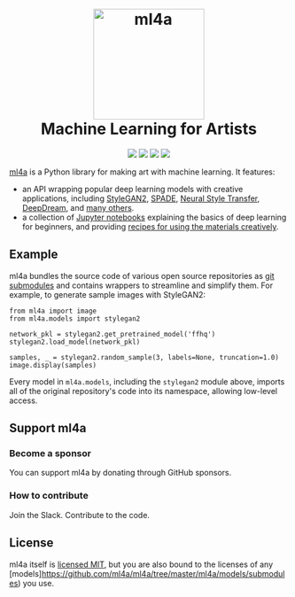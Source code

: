 <h1 align="center">
  <br>
  <a href="https://ml4a.net/"><img src="https://pbs.twimg.com/profile_images/717391151041540096/K3Z09zCg_400x400.jpg" alt="ml4a" width="200"></a>
  <br>
  Machine Learning for Artists
  <br>
</h1>
<div align="center">
    <a href="https://ml-4a.slack.com/"><img src="https://img.shields.io/badge/chat-on%20slack-7A5979.svg" /></a> 
    <a href="https://mybinder.org/v2/gh/ml4a/ml4a/ml4a.net"><img src="https://mybinder.org/badge.svg" /></a> 
    <a href="http://colab.research.google.com/github/ml4a/ml4a/blob/ml4a.net"><img src="https://colab.research.google.com/assets/colab-badge.svg" /></a>
    <a href="https://twitter.com/ml4a_"><img src="https://img.shields.io/twitter/follow/ml4a_?label=Follow&style=social"></a>
</div>

[ml4a](https://ml4a.net) is a Python library for making art with machine learning. It features:

* an API wrapping popular deep learning models with creative applications, including [StyleGAN2](https://github.com/NVLabs/stylegan2/), [SPADE](https://github.com/NVlabs/SPADE), [Neural Style Transfer](https://github.com/genekogan/neural_style), [DeepDream](https://github.com/genekogan/deepdream), and [many others](https://github.com/ml4a/ml4a/tree/master/ml4a/models/submodules).
* a collection of [Jupyter notebooks](https://github.com/ml4a/ml4a-guides/tree/ml4a.net/examples) explaining the basics of deep learning for beginners, and providing [recipes for using the materials creatively](https://github.com/ml4a/ml4a-guides/tree/ml4a.net/examples/models).

## Example

ml4a bundles the source code of various open source repositories as [git submodules](https://github.com/ml4a/ml4a-guides/tree/ml4a.net/ml4a/models/submodules) and contains wrappers to streamline and simplify them. For example, to generate sample images with StyleGAN2:

```
from ml4a import image
from ml4a.models import stylegan2

network_pkl = stylegan2.get_pretrained_model('ffhq')
stylegan2.load_model(network_pkl)

samples, _ = stylegan2.random_sample(3, labels=None, truncation=1.0)
image.display(samples)
```

Every model in `ml4a.models`, including the `stylegan2` module above, imports all of the original repository's code into its namespace, allowing low-level access.

## Support ml4a

### Become a sponsor

You can support ml4a by donating through GitHub sponsors. 

### How to contribute

Join the Slack.
Contribute to the code.


## License

ml4a itself is [licensed MIT](https://github.com/ml4a/ml4a/blob/master/LICENSE.txt), but you are also bound to the licenses of any [models]https://github.com/ml4a/ml4a/tree/master/ml4a/models/submodules) you use.
